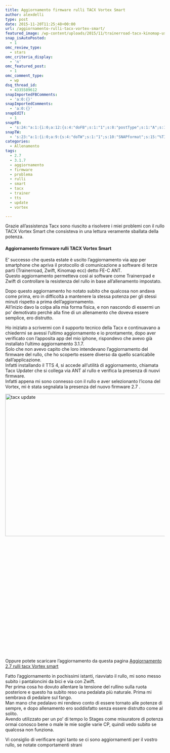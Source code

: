 ```yaml
---
title: Aggiornamento firmware rulli TACX Vortex Smart
author: alexdelli
type: post
date: 2015-11-20T11:25:48+00:00
url: /aggiornamento-rulli-tacx-vortex-smart/
featured_image: /wp-content/uploads/2015/11/trainerroad-tacx-kinomap-use-ant-fe-c-wireless-protocol-600x350.jpg
snap_isAutoPosted:
  - 1
omc_review_type:
  - stars
omc_criteria_display:
  - 'n'
omc_featured_post:
  - 1
omc_comment_type:
  - wp
dsq_thread_id:
  - 4335589612
snapImportedFBComments:
  - 'a:0:{}'
snapImportedComments:
  - 'a:0:{}'
snapEdIT:
  - 1
snapFB:
  - 's:24:"a:1:{i:0;a:12:{s:4:"doFB";s:1:"1";s:8:"postType";s:1:"A";s:10:"AttachPost";s:1:"1";s:10:"SNAPformat";s:58:"Nuovo articolo (%TITLE%) è stato pubblicato su %SITENAME%";s:9:"isAutoImg";s:1:"A";s:8:"imgToUse";s:0:"";s:9:"isAutoURL";s:1:"A";s:8:"urlToUse";s:0:"";s:11:"isPrePosted";s:1:"1";s:8:"isPosted";s:1:"1";s:4:"pgID";s:32:"308965559117737_1204627202884897";s:5:"pDate";s:19:"2015-11-20 11:26:07";}}";'
snapTW:
  - 's:23:"a:1:{i:0;a:9:{s:4:"doTW";s:1:"1";s:10:"SNAPformat";s:15:"%TITLE% - %URL%";s:8:"attchImg";s:1:"1";s:9:"isAutoImg";s:1:"A";s:8:"imgToUse";s:0:"";s:11:"isPrePosted";s:1:"1";s:8:"isPosted";s:1:"1";s:4:"pgID";s:18:"667665173168148480";s:5:"pDate";s:19:"2015-11-20 11:25:55";}}";'
categories:
  - Allenamento
tags:
  - 2.7
  - 3.1.7
  - aggiornamento
  - firmware
  - problema
  - rulli
  - smart
  - tacx
  - trainer
  - tts
  - update
  - vortex

---
```

<!--CusAdsVi1-->Grazie all&#8217;assistenza Tacx sono riuscito a risolvere i miei problemi con il rullo TACX Vortex Smart che consisteva in una lettura veramente sballata della potenza.

#### Aggiornamento firmware rulli TACX Vortex Smart

E&#8217; successo che questa estate è uscito l&#8217;aggiornamento via app per smartphone che apriva il protocollo di comunicazione a software di terze parti (Trainerroad, Zwift, Kinomap ecc) detto FE-C ANT.  
Questo aggiornamento permetteva così ai software come Trainerrpad e Zwift di controllare la resistenza del rullo in base all&#8217;allenamento impostato.

Dopo questo aggiornamento ho notato subito che qualcosa non andava come prima, ero in difficoltà a mantenere la stessa potenza per gli stessi minuti rispetto a prima dell&#8217;aggiornamento.  
All&#8217;inizio davo la colpa alla mia forma fisica, e non nascondo di essermi un po&#8217; demotivato perchè alla fine di un allenamento che doveva essere semplice, ero distrutto.

Ho iniziato a scrivermi con il supporto tecnico della Tacx e continuavano a chiedermi se avessi l&#8217;ultimo aggiornamento e io prontamente, dopo aver verificato con l&#8217;apposita app del mio iphone, rispondevo che avevo già installato l&#8217;ultimo aggiornamento 3.1.7.  
Solo che non avevo capito che loro intendevano l&#8217;aggiornamento del firmware del rullo, che ho scoperto essere diverso da quello scaricabile dall&#8217;applicazione.  
Infatti installando il TTS 4, si accede all&#8217;utilità di aggiornamento, chiamata Tacx Updater che si collega via ANT al rullo e verifica la presenza di nuovi firmware.  
Infatti appena mi sono connesso con il rullo e aver selezionanto l&#8217;icona del Vortex, mi è stata segnalata la presenza del nuovo firmware 2.7 .

[<img loading="lazy" class="alignleft wp-image-1032 size-medium" src="https://i0.wp.com/alexdelli.it/wp-content/uploads/2015/11/tacx-update-590x451.jpg?resize=590%2C451" alt="tacx update" width="590" height="451" srcset="https://i0.wp.com/alexdelli.it/wp-content/uploads/2015/11/tacx-update.jpg?resize=590%2C451&ssl=1 590w, https://i0.wp.com/alexdelli.it/wp-content/uploads/2015/11/tacx-update.jpg?w=680&ssl=1 680w" sizes="(max-width: 590px) 100vw, 590px" data-recalc-dims="1" />][1]

&nbsp;

&nbsp;

&nbsp;

&nbsp;

&nbsp;

&nbsp;

&nbsp;

&nbsp;

&nbsp;

&nbsp;

&nbsp;

&nbsp;

Oppure potete scaricare l&#8217;aggiornamento da questa pagina [Aggiornamento 2.7 rulli tacx Vortex smart][2]

Fatto l&#8217;aggiornamento in pochissimi istanti, riavviato il rullo, mi sono messo subito i pantaloncini da bici e via con Zwift.  
Per prima cosa ho dovuto allentare la tensione del rullino sulla ruota posteriore e questo ha subito reso una pedalata più naturale. Prima mi sembrava di pedalare sul fango.  
Man mano che pedalavo mi rendevo conto di essere tornato alle potenze di sempre, e dopo allenamento ero soddisfatto senza essere distrutto come al solito.  
Avendo utilizzato per un po&#8217; di tempo lo Stages come misuratore di potenza ormai conosco bene o male le mie soglie varie CP, quindi vedo subito se qualcosa non funziona.

Vi consiglio di verificare ogni tanto se ci sono aggiornamenti per il vostro rullo, se notate comportamenti strani

<div style="font-size: 0px; height: 0px; line-height: 0px; margin: 0; padding: 0; clear: both;">
</div>

 [1]: https://i0.wp.com/alexdelli.it/wp-content/uploads/2015/11/tacx-update.jpg
 [2]: http://patches.tacxdata.com/firmware/vortex-bmm